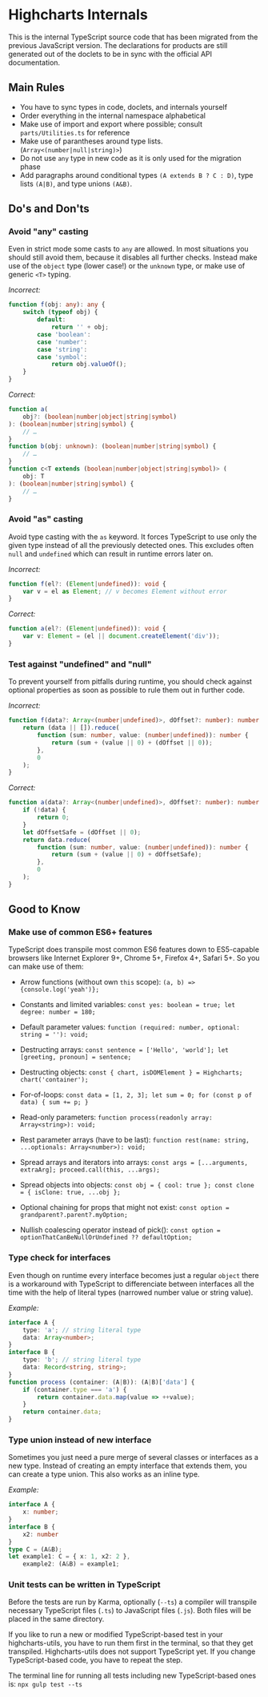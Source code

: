Highcharts Internals
====================
This is the internal TypeScript source code that has been migrated from the
previous JavaScript version. The declarations for products are still generated
out of the doclets to be in sync with the official API documentation.



Main Rules
----------
- You have to sync types in code, doclets, and internals yourself
- Order everything in the internal namespace alphabetical
- Make use of import and export where possible; consult `parts/Utilities.ts` for
  reference
- Make use of parantheses around type lists. (`Array<(number|null|string)>`)
- Do not use `any` type in new code as it is only used for the migration phase
- Add paragraphs around conditional types `(A extends B ? C : D)`, type lists
  `(A|B)`, and type unions `(A&B)`.



Do's and Don'ts
---------------

### Avoid "any" casting

Even in strict mode some casts to `any` are allowed. In most situations you
should still avoid them, because it disables all further checks. Instead make
use of the `object` type (lower case!) or the `unknown` type, or make use of
generic `<T>` typing.

*Incorrect:*
```ts
function f(obj: any): any {
    switch (typeof obj) {
        default:
            return '' + obj;
        case 'boolean':
        case 'number':
        case 'string':
        case 'symbol':
            return obj.valueOf();
    }
}
```
*Correct:*
```ts
function a(
    obj?: (boolean|number|object|string|symbol)
): (boolean|number|string|symbol) {
    // …
}
function b(obj: unknown): (boolean|number|string|symbol) {
    // …
}
function c<T extends (boolean|number|object|string|symbol)> (
    obj: T
): (boolean|number|string|symbol) {
    // …
}
```


### Avoid "as" casting

Avoid type casting with the `as` keyword. It forces TypeScript to use only the
given type instead of all the previously detected ones. This excludes often
`null` and `undefined` which can result in runtime errors later on.  

*Incorrect:*
```ts
function f(el?: (Element|undefined)): void {
    var v = el as Element; // v becomes Element without error
}
```
*Correct:*
```ts
function a(el?: (Element|undefined)): void {
    var v: Element = (el || document.createElement('div'));
}
```


### Test against "undefined" and "null"

To prevent yourself from pitfalls during runtime, you should check against
optional properties as soon as possible to rule them out in further code.

*Incorrect:*
```ts
function f(data?: Array<(number|undefined)>, dOffset?: number): number {
    return (data || []).reduce(
        function (sum: number, value: (number|undefined)): number {
            return (sum + (value || 0) + (dOffset || 0));
        },
        0
    );
}
```
*Correct:*
```ts
function a(data?: Array<(number|undefined)>, dOffset?: number): number {
    if (!data) {
        return 0;
    }
    let dOffsetSafe = (dOffset || 0);
    return data.reduce(
        function (sum: number, value: (number|undefined)): number {
            return (sum + (value || 0) + dOffsetSafe);
        },
        0
    );
}
```



Good to Know
------------


### Make use of common ES6+ features

TypeScript does transpile most common ES6 features down to ES5-capable browsers
like Internet Explorer 9+, Chrome 5+, Firefox 4+, Safari 5+. So you can make use
of them:

* Arrow functions (without own `this` scope):
  `(a, b) => {console.log('yeah')};`

* Constants and limited variables:
  `const yes: boolean = true; let degree: number = 180;`

* Default parameter values:
  `function (required: number, optional: string = ''): void;`

* Destructing arrays:
  `const sentence = ['Hello', 'world']; let [greeting, pronoun] = sentence;`

* Destructing objects:
  `const { chart, isDOMElement } = Highcharts; chart('container');`

* For-of-loops:
  `const data = [1, 2, 3]; let sum = 0; for (const p of data) { sum += p; }`

* Read-only parameters:
  `function process(readonly array: Array<string>): void;`

* Rest parameter arrays (have to be last):
  `function rest(name: string, ...optionals: Array<number>): void;`

* Spread arrays and iterators into arrays:
  `const args = [...arguments, extraArg]; proceed.call(this, ...args);`

* Spread objects into objects:
  `const obj = { cool: true }; const clone = { isClone: true, ...obj };`

* Optional chaining for props that might not exist:
  `const option = grandparent?.parent?.myOption;`

* Nullish coalescing operator instead of pick():
  `const option = optionThatCanBeNullOrUndefined ?? defaultOption;`


### Type check for interfaces

Even though on runtime every interface becomes just a regular `object` there
is a workaround with TypeScript to differenciate between interfaces all the
time with the help of literal types (narrowed number value or string value).

*Example:*
```ts
interface A {
    type: 'a'; // string literal type
    data: Array<number>;
}
interface B {
    type: 'b'; // string literal type
    data: Record<string, string>;
}
function process (container: (A|B)): (A|B)['data'] {
    if (container.type === 'a') {
        return container.data.map(value => ++value);
    }
    return container.data;
}
```


### Type union instead of new interface

Sometimes you just need a pure merge of several classes or interfaces as a new
type. Instead of creating an empty interface that extends them, you can create a
type union. This also works as an inline type.

*Example:*
```ts
interface A {
    x: number;
}
interface B {
    x2: number
}
type C = (A&B);
let example1: C = { x: 1, x2: 2 },
    example2: (A&B) = example1;
```


### Unit tests can be written in TypeScript

Before the tests are run by Karma, optionally (`--ts`) a compiler will
transpile necessary TypeScript files (`.ts`) to JavaScript files (`.js`). Both
files will be placed in the same directory.

If you like to run a new or modified TypeScript-based test in your
highcharts-utils, you have to run them first in the terminal, so that they get
transpiled. Highcharts-utils does not support TypeScript yet. If you change
TypeScript-based code, you have to repeat the step.

The terminal line for running all tests including new TypeScript-based ones is:
`npx gulp test --ts`
